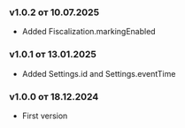 ### v1.0.2 от 10.07.2025
* Added Fiscalization.markingEnabled

### v1.0.1 от 13.01.2025
* Added Settings.id and Settings.eventTime

### v1.0.0 от 18.12.2024
* First version
